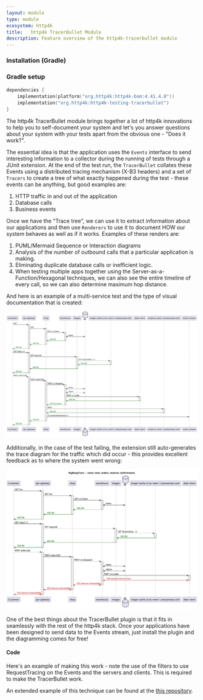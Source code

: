```yaml
---
layout: module
type: module
ecosystem: http4k
title:   http4k TracerBullet Module
description: Feature overview of the http4k-tracerbullet module
---
```



### Installation (Gradle)

### Gradle setup

```kotlin
dependencies {
    implementation(platform("org.http4k:http4k-bom:4.41.4.0"))
    implementation("org.http4k:http4k-testing-tracerbullet")
}
```

The http4k TracerBullet module brings together a lot of http4k innovations to help you to self-document your system and
let's you answer questions about your system with your tests apart from the obvious one - "Does it work?".

The essential idea is that the application uses the `Events`  interface to send interesting information to a collector
during the running of tests through a JUnit extension. At the end of the test run, the `TracerBullet` collates these
Events using a distributed tracing mechanism (X-B3 headers) and a set of `Tracers` to create a tree of what exactly
happened during the test - these events can be anything, but good examples are:

1. HTTP traffic in and out of the application
2. Database calls
3. Business events

Once we have the "Trace tree", we can use it to extract information about our applications and then use `Renderers` to
use it to document HOW our system behaves as well as if it works. Examples of these renders are:

1. PUML/Mermaid Sequence or Interaction diagrams
2. Analysis of the number of outbound calls that a particular application is making.
3. Eliminating duplicate database calls or inefficient logic.
4. When testing multiple apps together using the Server-as-a-Function/Hexagonal techniques, we can also see the entire
   timeline of every call, so we can also determine maximum hop distance.

And here is an example of a multi-service test and the type of visual documentation that is created:

<img src="./trace_diagram_success.png" alt="trace diagram success">

Additionally, in the case of the test failing, the extension still auto-generates the trace diagram for the traffic 
which did occur - this provides excellent feedback as to where the system went wrong:

<img src="./trace_diagram_failure.png" alt="trace diagram failure">

One of the best things about the TracerBullet plugin is that it fits in seamlessly with the rest of the http4k stack.
Once your applications have been designed to send data to the Events stream, just install the plugin and the diagramming
comes for free!

#### Code [<img class="octocat"/>](https://github.com/http4k/http4k/blob/master/src/docs/guide/howto/self_document_systems_with_tests/example.kt)

Here's an example of making this work - note the use of the filters to use RequestTracing on the Events and the servers
and clients. This is required to make the TracerBullet work.

<script src="https://gist-it.appspot.com/https://github.com/http4k/http4k/blob/master/src/docs/guide/howto/self_document_systems_with_tests/example.kt"></script>

An extended example of this technique can be found at the [this repository](https://github.com/http4k/exploring-the-testing-hyperpyramid).

[http4k]: https://http4k.org
